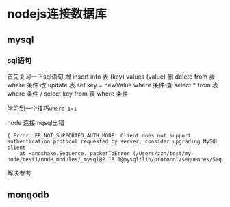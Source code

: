 # nodejs连接数据库

## mysql

### sql语句
首先复习一下sql语句
增 insert into 表 (key) values (value)
删 delete from 表 where 条件
改 update 表 set key = newValue where 条件
查 select * from 表 where 条件 / select key from 表 where 条件

学习到一个技巧`where 1=1`

node 连接mqsql出错
```
{ Error: ER_NOT_SUPPORTED_AUTH_MODE: Client does not support authentication protocol requested by server; consider upgrading MySQL client
    at Handshake.Sequence._packetToError (/Users/zzh/test/my-node/test1/node_modules/_mysql@2.18.1@mysql/lib/protocol/sequences/Sequence.js:47:14)
```
[解决参考](https://stackoverflow.com/questions/50093144/mysql-8-0-client-does-not-support-authentication-protocol-requested-by-server/50131831#50131831)

## mongodb